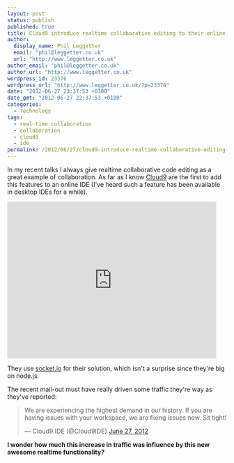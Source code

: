 ```yaml
---
layout: post
status: publish
published: true
title: Cloud9 introduce realtime collaborative editing to their online IDE
author:
  display_name: Phil Leggetter
  email: "phil@leggetter.co.uk"
  url: "http://www.leggetter.co.uk"
author_email: "phil@leggetter.co.uk"
author_url: "http://www.leggetter.co.uk"
wordpress_id: 23376
wordpress_url: "http://www.leggetter.co.uk/?p=23376"
date: "2012-06-27 23:37:53 +0100"
date_gmt: "2012-06-27 22:37:53 +0100"
categories:
  - Technology
tags:
  - real-time collaboration
  - collaboration
  - cloud9
  - ide
permalink: /2012/06/27/cloud9-introduce-realtime-collaborative-editing-to-their-online-ide.html
---
```


<p>In my recent talks I always give realtime collaborative code editing as a great example of collaboration. As far as I know <a href="http://c9.io">Cloud9</a> are the first to add this features to an online IDE (I've heard such a feature has been available in desktop IDEs for a while).</p>
<p><iframe width="480" height="360" src="http://www.youtube.com/embed/V7Kx9Hd5EYY" frameborder="0" allowfullscreen></iframe></p>
<p>They use <a href="http://socket.io">socket.io</a> for their solution, which isn't a surprise since they're big on node.js.</p>
<p>The recent mail-out must have really driven some traffic they're way as they've reported:</p>
<blockquote class="twitter-tweet"><p>We are experiencing the highest demand in our history. If you are having issues with your workspace, we are fixing issues now. Sit tight!</p>
<p>&mdash; Cloud9 IDE (@Cloud9IDE) <a href="https://twitter.com/Cloud9IDE/status/218042492564684800" data-datetime="2012-06-27T18:05:55+00:00">June 27, 2012</a></p></blockquote>
<p><script src="//platform.twitter.com/widgets.js" charset="utf-8"></script></p>
<p><strong>I wonder how much this increase in traffic was influence by this new awesome realtime functionality?</strong></p>
